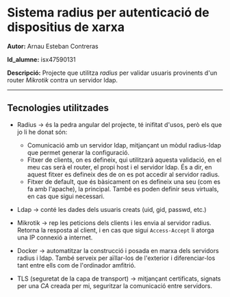 # Sistema radius per autenticació de dispositius de xarxa

**Autor:** Arnau Esteban Contreras

**Id_alumne:** isx47590131

**Descripció:** Projecte que utilitza *radius* per validar usuaris provinents d'un router *Mikrotik* contra un servidor ldap.

-------

## Tecnologies utilitzades

- Radius -> és la pedra angular del projecte, té inifitat d'usos, però els que jo li he donat són:

    - Comunicació amb un servidor ldap, mitjançant un mòdul radius-ldap que permet generar la configuració.
    - Fitxer de clients, on es defineix, qui utilitzarà aquesta validació, en el meu cas serà el router, el propi host i el servidor ldap. És a dir, en aquest fitxer es defineix des de on es pot accedir al servidor radius.
    - Fitxer de default, que és bàsicament on es defineix una seu (com es fa amb l'apache), la principal. També es poden definir seus virtuals, en cas que sigui necessari.

- Ldap -> conté les dades dels usuaris creats (uid, gid, passwd, etc.)

- Mikrotik -> rep les peticions dels clients i les envia al servidor radius. Retorna la resposta al client, i en cas que sigui `Access-Accept` li atorga una IP connexió a internet.

- Docker -> automatitzar la construcció  i posada en marxa dels servidors radius i ldap. També serveix per aïllar-los de l'exterior i diferenciar-los tant entre ells com de l'ordinador amfitrió.

- TLS (seguretat de la capa de transport) -> mitjançant certificats, signats per una *CA* creada per mi, seguritzar la comunicació entre servidors.